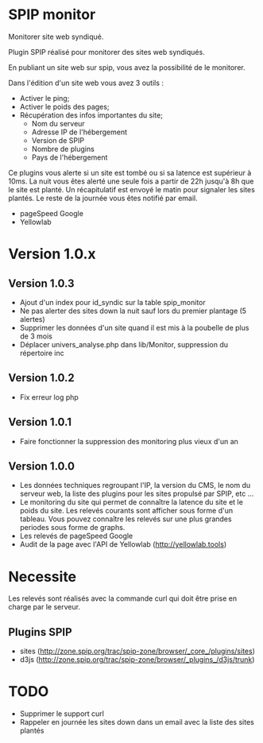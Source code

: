 SPIP monitor
=======

Monitorer site web syndiqué.

Plugin SPIP réalisé pour monitorer des sites web syndiqués.

En publiant un site web sur spip, vous avez la possibilité de le monitorer. 

Dans l'édition d'un site web vous avez 3 outils :

- Activer le ping;
- Activer le poids des pages;
- Récupération des infos importantes du site;
	- Nom du serveur
	- Adresse IP de l'hébergement
	- Version de SPIP 
	- Nombre de plugins
	- Pays de l'hébergement

Ce plugins vous alerte si un site est tombé ou si sa latence est supérieur à 10ms. La nuit vous êtes alerté une seule fois a partir de 22h jusqu'à 8h que le site est planté. Un récapitulatif est envoyé le matin pour signaler les sites plantés. Le reste de la journée vous êtes notifié par email.

- pageSpeed Google
- Yellowlab


# Version 1.0.x

## Version 1.0.3

* Ajout d'un index pour id_syndic sur la table spip_monitor
* Ne pas alerter des sites down la nuit sauf lors du premier plantage (5 alertes)
* Supprimer les données d'un site quand il est mis à la poubelle de plus de 3 mois
* Déplacer univers_analyse.php dans lib/Monitor, suppression du répertoire inc

## Version 1.0.2

* Fix erreur log php

## Version 1.0.1

* Faire fonctionner la suppression des monitoring plus vieux d'un an

## Version 1.0.0

* Les données techniques regroupant l'IP, la version du CMS, le nom du serveur web, la liste des plugins pour les sites propulsé par SPIP, etc ...
* Le monitoring du site qui permet de connaître la latence du site et le poids du site. Les relevés courants sont afficher sous forme d'un tableau. Vous pouvez connaître les relevés sur une plus grandes periodes sous forme de graphs. 
* Les relevés de pageSpeed Google
* Audit de la page avec l'API de Yellowlab (http://yellowlab.tools)

# Necessite

Les relevés sont réalisés avec la commande curl qui doit être prise en charge par le serveur. 

## Plugins SPIP

* sites (http://zone.spip.org/trac/spip-zone/browser/_core_/plugins/sites) 
* d3js (http://zone.spip.org/trac/spip-zone/browser/_plugins_/d3js/trunk)

# TODO

* Supprimer le support curl
* Rappeler en journée les sites down dans un email avec la liste des sites plantés

